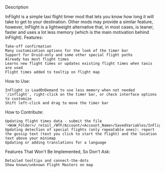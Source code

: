 Description

InFlight is a simple taxi flight timer mod that lets you know how long it will take to get to your destination. Other mods may provide a similar feature, however, InFlight is a lightweight alternative that, in most cases, is leaner, faster and uses a lot less memory (which is the main motivation behind InFlight).
Features:

    Take-off confirmation
    Many customization options for the look of the timer bar
    Support for Druid-only and some other special flight paths
    Already has most flight times
    Learns new flight times or updates existing flight times when taxis are used
    Flight times added to tooltip on flight map

How to Use:

    InFlight is LoadOnDemand to use less memory when not needed
    '/inflight', right-click on the timer bar, or check interface options to customize
    Shift left-click and drag to move the timer bar

How to Contribute:

    Updating flight times data - submit the file '<WoW_Folder>/_retail_/WTF/Account/<Account_Name>/SavedVariables/InFlight.lua'
    Updating detection of special flights (only repeatable ones): report the gossip text (text you click to start the flight) and the location text above your minimap
    Updating or adding translations for a language

Features That Won't Be Implemented, So Don't Ask:

    Detailed tooltips and connect-the-dots
    Show known/unknown Flight Masters on map

